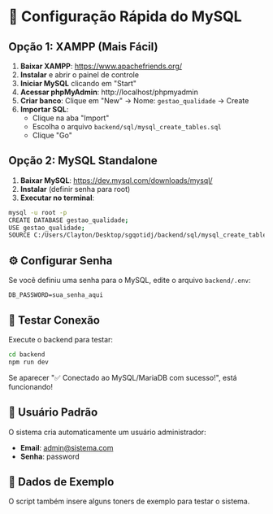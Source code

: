 # 🚀 Configuração Rápida do MySQL

## Opção 1: XAMPP (Mais Fácil)

1. **Baixar XAMPP**: https://www.apachefriends.org/
2. **Instalar** e abrir o painel de controle
3. **Iniciar MySQL** clicando em "Start"
4. **Acessar phpMyAdmin**: http://localhost/phpmyadmin
5. **Criar banco**: Clique em "New" → Nome: `gestao_qualidade` → Create
6. **Importar SQL**: 
   - Clique na aba "Import"
   - Escolha o arquivo `backend/sql/mysql_create_tables.sql`
   - Clique "Go"

## Opção 2: MySQL Standalone

1. **Baixar MySQL**: https://dev.mysql.com/downloads/mysql/
2. **Instalar** (definir senha para root)
3. **Executar no terminal**:
```bash
mysql -u root -p
CREATE DATABASE gestao_qualidade;
USE gestao_qualidade;
SOURCE C:/Users/Clayton/Desktop/sgqotidj/backend/sql/mysql_create_tables.sql;
```

## ⚙️ Configurar Senha

Se você definiu uma senha para o MySQL, edite o arquivo `backend/.env`:

```env
DB_PASSWORD=sua_senha_aqui
```

## 🧪 Testar Conexão

Execute o backend para testar:
```bash
cd backend
npm run dev
```

Se aparecer "✅ Conectado ao MySQL/MariaDB com sucesso!", está funcionando!

## 👤 Usuário Padrão

O sistema cria automaticamente um usuário administrador:
- **Email**: admin@sistema.com  
- **Senha**: password

## 🎯 Dados de Exemplo

O script também insere alguns toners de exemplo para testar o sistema.
